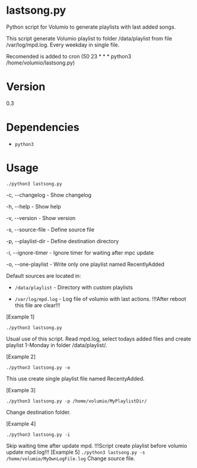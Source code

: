 # lastsong.py
Python script for Volumio to generate playlists with last added songs. 

This script generate Volumio playlist to folder /data/playlist from file /var/log/mpd.log. 
Every weekday in single file. 

Recomended is added to cron (50 23 * * * python3 /home/volumio/lastsong.py)

# Version

0.3

# Dependencies

* `python3`

# Usage
`./python3 lastsong.py`

-c, --changelog - Show changelog 

-h, --help - Show help 

-v, --version - Show version 

-s, --source-file - Define source file 

-p, --playlist-dir - Define destination directory 

-i, --ignore-timer - Ignore timer for waiting after mpc update 

-o, --one-playlist - Write only one playlist named RecentlyAdded 

Default sources are located in: 

* `/data/playlist` - Directory with custom playlists

* `/var/log/mpd.log` - Log file of volumio with last actions. !!!After reboot this file are clear!!! 

[Example 1]

`./python3 lastsong.py`

Usual use of this script. Read mpd.log, select todays added files and create playlist 1-Monday in folder /data/playlist/. 

[Example 2]

`./python3 lastsong.py -o`

This use create single playlist file named RecentyAdded. 

[Example 3]

`./python3 lastsong.py -p /home/volumio/MyPlaylistDir/`

Change destination folder. 

[Example 4]

`./python3 lastsong.py -i`

Skip waiting time after update mpd. 
!!!Script create playlist before volumio update mpd.log!!! 
[Example 5]
`./python3 lastsong.py -s /home/volumio/MyOwnLogFile.log`
Change source file. 
